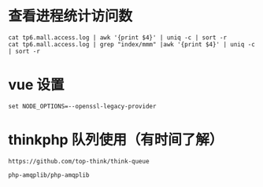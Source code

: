 #   查看进程统计访问数

    cat tp6.mall.access.log | awk '{print $4}' | uniq -c | sort -r
    cat tp6.mall.access.log | grep "index/mmm" |awk '{print $4}' | uniq -c | sort -r

#   vue 设置

    set NODE_OPTIONS=--openssl-legacy-provider

#   thinkphp 队列使用（有时间了解）
    
    https://github.com/top-think/think-queue

    php-amqplib/php-amqplib